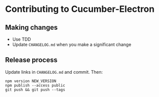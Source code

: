 # Contributing to Cucumber-Electron

## Making changes

* Use TDD
* Update `CHANGELOG.md` when you make a significant change

## Release process

Update links in `CHANGELOG.md` and commit. Then:

    npm version NEW_VERSION
    npm publish --access public
    git push && git push --tags
